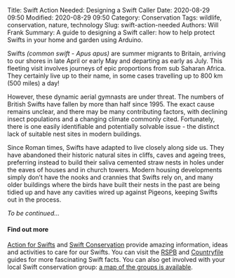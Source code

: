 Title: Swift Action Needed: Designing a Swift Caller
Date: 2020-08-29 09:50
Modified: 2020-08-29 09:50
Category: Conservation
Tags: wildlife, conservation, nature, technology
Slug: swift-action-needed
Authors: Will Frank
Summary: A guide to designing a Swift caller: how to help protect Swifts in your home and garden using Arduino.

Swifts *(common swift - Apus apus)* are summer migrants to Britain, arriving to our shores in late April or early May and departing as early as July. This fleeting visit involves journeys of epic proportions from sub Saharan Africa. They certainly live up to their name, in some cases travelling up to 800 km (500 miles) a day!

However, these dynamic aerial gymnasts are under threat. The numbers of British Swifts have fallen by more than half since 1995. The exact cause remains unclear, and there may be many contributing factors, with declining insect populations and a changing climate commonly cited. Fortunately, there is one easily identifiable and potentially solvable issue - the distinct lack of suitable nest sites in modern buildings.

Since Roman times, Swifts have adapted to live closely along side us. They have abandoned their historic natural sites in cliffs, caves and ageing trees, preferring instead to build their saliva cemented straw nests in holes under the eaves of houses and in church towers. Modern housing developments simply don’t have the nooks and crannies that Swifts rely on, and many older buildings where the birds have built their nests in the past are being tidied up and have any cavities wired up against Pigeons, keeping Swifts out in the process.

*To be continued...*

#### **Find out more**
[Action for Swifts](http://actionforswifts.blogspot.com/) and [Swift Conservation](https://www.swift-conservation.org/) provide amazing information, ideas and activities to care for our Swifts. You can visit the [RSPB](https://www.rspb.org.uk/our-work/conservation/conservation-and-sustainability/safeguarding-species/swiftmapper/about-swifts/) and [Countryfile](https://www.countryfile.com/wildlife/birds/a-guide-to-swifts-where-to-see-and-how-to-help-swifts-in-your-garden/) guides for more fascinating Swift facts. You can also get involved with your local Swift conservation group: [a map of the groups is available](https://www.google.com/maps/d/viewer?mid=10AuowZCrAhCkPxRXGnbW-Tgfp5o&ll=51.8321444754567%2C-1.34446019969918&z=10).
